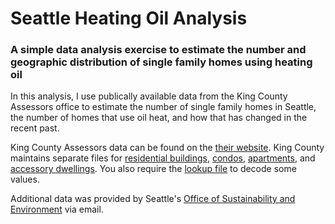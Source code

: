 # Seattle Heating Oil Analysis
### A simple data analysis exercise to estimate the number and geographic distribution of single family homes using heating oil

In this analysis, I use publically available data from the King County Assessors office to estimate the number of single family homes in Seattle, the number of homes that use oil heat, and how that has changed in the recent past.

King County Assessors data can be found on the [their website](https://info.kingcounty.gov/assessor/DataDownload/default.aspx). King County maintains separate files for [residential buildings](https://aqua.kingcounty.gov/extranet/assessor/Residential%20Building.zip), [condos](https://aqua.kingcounty.gov/extranet/assessor/Condo%20Complex%20and%20Units.zip), [apartments](https://aqua.kingcounty.gov/extranet/assessor/Apartment%20Complex.zip), and [accessory dwellings](https://aqua.kingcounty.gov/extranet/assessor/Accessory.zip). You also require the [lookup file](https://aqua.kingcounty.gov/extranet/assessor/Lookup.zip) to decode some values.

Additional data was provided by Seattle's [Office of Sustainability and Environment](https://www.seattle.gov/environment/) via email.
